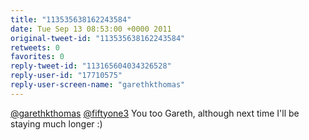 ```yaml
---
title: "113535638162243584"
date: Tue Sep 13 08:53:00 +0000 2011
original-tweet-id: "113535638162243584"
retweets: 0
favorites: 0
reply-tweet-id: "113165604034326528"
reply-user-id: "17710575"
reply-user-screen-name: "garethkthomas"
---
```

<a href="https://twitter.com/garethkthomas">@garethkthomas</a> <a href="https://twitter.com/fiftyone3">@fiftyone3</a> You too Gareth, although next time I'll be staying much longer :)
